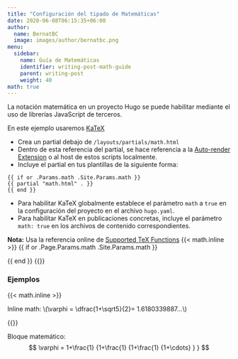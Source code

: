 ```yaml
---
title: "Configuración del tipado de Matemáticas"
date: 2020-06-08T06:15:35+06:00
author:
  name: BernatBC
  image: images/author/bernatbc.png
menu:
  sidebar:
    name: Guía de Matemáticas
    identifier: writing-post-math-guide
    parent: writing-post
    weight: 40
math: true
---
```


La notación matemática en un proyecto Hugo se puede habilitar mediante el uso de librerías JavaScript de terceros.
<!--more-->

En este ejemplo usaremos [KaTeX](https://katex.org/)

- Crea un partial debajo de `/layouts/partials/math.html`
- Dentro de esta referencia del partial, se hace referencia a la [Auto-render Extension](https://katex.org/docs/autorender.html) o al host de estos scripts localmente.
- Incluye el partial en tus plantillas de la siguiente forma:

```
{{ if or .Params.math .Site.Params.math }}
{{ partial "math.html" . }}
{{ end }}
```  
- Para habilitar KaTeX globalmente establece el parámetro `math` a `true` en la configuración del proyecto en el archivo `hugo.yaml`.
- Para habilitar KaTeX en publicaciones concretas, incluye el parámetro `math: true` en los archivos de contenido correspondientes.

**Nota:** Usa la referencia online de [Supported TeX Functions](https://katex.org/docs/supported.html)
{{< math.inline >}}
{{ if or .Page.Params.math .Site.Params.math }}
<!-- KaTeX -->
<link rel="stylesheet" href="https://cdn.jsdelivr.net/npm/katex@0.11.1/dist/katex.min.css" integrity="sha384-zB1R0rpPzHqg7Kpt0Aljp8JPLqbXI3bhnPWROx27a9N0Ll6ZP/+DiW/UqRcLbRjq" crossorigin="anonymous">
<script defer src="https://cdn.jsdelivr.net/npm/katex@0.11.1/dist/katex.min.js" integrity="sha384-y23I5Q6l+B6vatafAwxRu/0oK/79VlbSz7Q9aiSZUvyWYIYsd+qj+o24G5ZU2zJz" crossorigin="anonymous"></script>
<script defer src="https://cdn.jsdelivr.net/npm/katex@0.11.1/dist/contrib/auto-render.min.js" integrity="sha384-kWPLUVMOks5AQFrykwIup5lo0m3iMkkHrD0uJ4H5cjeGihAutqP0yW0J6dpFiVkI" crossorigin="anonymous" onload="renderMathInElement(document.body);"></script>
{{ end }}
{{</ math.inline >}}

### Ejemplos
{{< math.inline >}}
<p>
Inline math: \(\varphi = \dfrac{1+\sqrt5}{2}= 1.6180339887…\)
</p>
{{</ math.inline >}}

Bloque matemático:
$$
 \varphi = 1+\frac{1} {1+\frac{1} {1+\frac{1} {1+\cdots} } } 
$$
